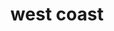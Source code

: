 ---
layout: default
title: west coast
section_id: challenging
resions: west-coast
permalink: "/winners/west-coast/challenging/"
---